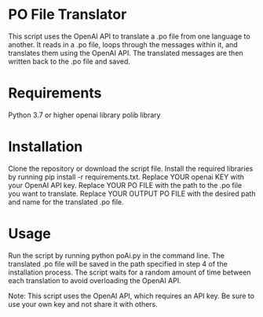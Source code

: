 # PO File Translator
This script uses the OpenAI API to translate a .po file from one language to another. It reads in a .po file, loops through the messages within it, and translates them using the OpenAI API. The translated messages are then written back to the .po file and saved.

# Requirements
Python 3.7 or higher
openai library
polib library

# Installation
Clone the repository or download the script file.
Install the required libraries by running pip install -r requirements.txt.
Replace YOUR openai KEY with your OpenAI API key.
Replace YOUR PO FILE with the path to the .po file you want to translate.
Replace YOUR OUTPUT PO FILE with the desired path and name for the translated .po file.
# Usage
Run the script by running python poAi.py in the command line. The translated .po file will be saved in the path specified in step 4 of the installation process. The script waits for a random amount of time between each translation to avoid overloading the OpenAI API.

Note: This script uses the OpenAI API, which requires an API key. Be sure to use your own key and not share it with others.
